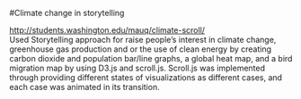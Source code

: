#Climate change in storytelling

<a href="
http://students.washington.edu/mauq/climate-scroll/">http://students.washington.edu/mauq/climate-scroll/</a> <br />
Used Storytelling approach for raise people’s interest in climate change, greenhouse gas production and or the use of clean energy by creating carbon dioxide and population bar/line graphs, a global heat map, and a bird migration map by using D3.js and scroll.js. Scroll.js was implemented through providing different states of visualizations as different cases, and each case was animated in its transition. 

